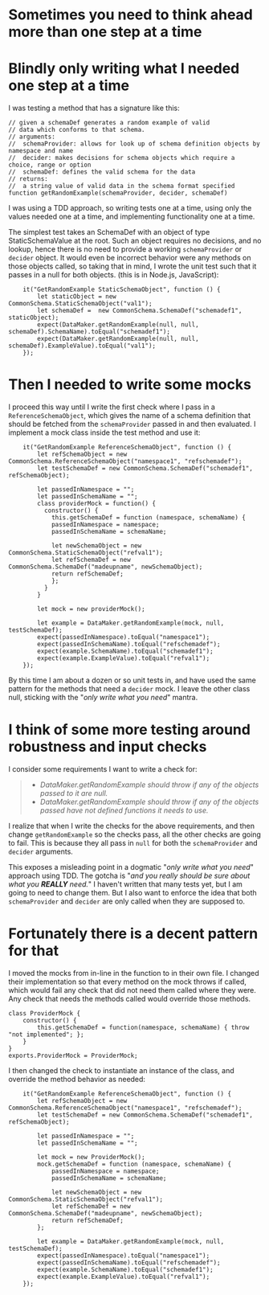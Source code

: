 Sometimes you need to think ahead more than one step at a time
=====================================================


Blindly only writing what I needed one step at a time
=====================================================
I was testing a method that has a signature like this:

```
// given a schemaDef generates a random example of valid
// data which conforms to that schema.
// arguments:
//  schemaProvider: allows for look up of schema definition objects by namespace and name
//  decider: makes decisions for schema objects which require a choice, range or option
//  schemaDef: defines the valid schema for the data
// returns:
//  a string value of valid data in the schema format specified
function getRandomExample(schemaProvider, decider, schemaDef)
```

I was using a TDD approach, so writing tests one at a time,
using only the values needed one at a time, and implementing
functionality one at a time.

The simplest test takes an SchemaDef with an object of type
StaticSchemaValue at the root. Such an object requires no
decisions, and no lookup, hence there is no need to provide
a working `schemaProvider` or `decider` object. It would
even be incorrect behavior were any methods on those objects
called, so taking that in mind, I wrote the unit test such
that it passes in a null for both objects. (this is in Node.js, JavaScript):

```
    it("GetRandomExample StaticSchemaObject", function () {
        let staticObject = new CommonSchema.StaticSchemaObject("val1");
        let schemaDef =  new CommonSchema.SchemaDef("schemadef1", staticObject);
        expect(DataMaker.getRandomExample(null, null, schemaDef).SchemaName).toEqual("schemadef1");
        expect(DataMaker.getRandomExample(null, null, schemaDef).ExampleValue).toEqual("val1");
    });
```

Then I needed to write some mocks
=======================================================
I proceed this way until I write the first check where I pass in
a `ReferenceSchemaObject`, which gives the name of a schema definition
that should be fetched from the `schemaProvider` passed in and then
evaluated. I implement a mock class inside the test method and use it:

```
    it("GetRandomExample ReferenceSchemaObject", function () {
        let refSchemaObject = new CommonSchema.ReferenceSchemaObject("namespace1", "refschemadef");
        let testSchemaDef = new CommonSchema.SchemaDef("schemadef1", refSchemaObject);

        let passedInNamespace = "";
        let passedInSchemaName = "";
        class providerMock = function() {
          constructor() {
            this.getSchemaDef = function (namespace, schemaName) {
            passedInNamespace = namespace;
            passedInSchemaName = schemaName;

            let newSchemaObject = new CommonSchema.StaticSchemaObject("refval1");
            let refSchemaDef = new CommonSchema.SchemaDef("madeupname", newSchemaObject);
            return refSchemaDef;
            };
          }
        }

        let mock = new providerMock();

        let example = DataMaker.getRandomExample(mock, null, testSchemaDef);
        expect(passedInNamespace).toEqual("namespace1");
        expect(passedInSchemaName).toEqual("refschemadef");
        expect(example.SchemaName).toEqual("schemadef1");
        expect(example.ExampleValue).toEqual("refval1");
    });
```

By this time I am about a dozen or so unit tests in, and have used the same pattern
for the methods that need a `decider` mock. I leave the other class null, sticking
with the "_only write what you need_" mantra.

I think of some more testing around robustness and input checks
===============================================================
I consider some requirements I want to write a check for:
>- _DataMaker.getRandomExample should throw if any of the objects passed to it are null._
>- _DataMaker.getRandomExample should throw if any of the objects passed have not defined functions it needs to use._

I realize that when I write the checks for the above requirements, and then
change `getRandomExample` so the checks pass, all the other checks are going to
fail. This is because they all pass in `null` for both the `schemaProvider` and
`decider` arguments.

This exposes a misleading point in a dogmatic "_only write what you need_"
approach using TDD. The gotcha is "_and you really should be sure about what
you __REALLY__ need._" I haven't written that many tests yet, but I am going to
need to change them. But I also want to enforce the idea that both `schemaProvider` and
`decider` are only called when they are supposed to.

Fortunately there is a decent pattern for that
===============================================
I moved the mocks from in-line in the function to in their own file. I changed
their implementation so that every method on the mock throws if called, which would
fail any check that did not need them called where they were. Any check that needs
the methods called would override those methods.
```
class ProviderMock {
    constructor() {
        this.getSchemaDef = function(namespace, schemaName) { throw "not implemented"; };
    }
}
exports.ProviderMock = ProviderMock;
```

I then changed the check to instantiate an instance of the class,
and override the method behavior as needed:

```
    it("GetRandomExample ReferenceSchemaObject", function () {
        let refSchemaObject = new CommonSchema.ReferenceSchemaObject("namespace1", "refschemadef");
        let testSchemaDef = new CommonSchema.SchemaDef("schemadef1", refSchemaObject);

        let passedInNamespace = "";
        let passedInSchemaName = "";

        let mock = new ProviderMock();
        mock.getSchemaDef = function (namespace, schemaName) {
            passedInNamespace = namespace;
            passedInSchemaName = schemaName;

            let newSchemaObject = new CommonSchema.StaticSchemaObject("refval1");
            let refSchemaDef = new CommonSchema.SchemaDef("madeupname", newSchemaObject);
            return refSchemaDef;
        };

        let example = DataMaker.getRandomExample(mock, null, testSchemaDef);
        expect(passedInNamespace).toEqual("namespace1");
        expect(passedInSchemaName).toEqual("refschemadef");
        expect(example.SchemaName).toEqual("schemadef1");
        expect(example.ExampleValue).toEqual("refval1");
    });
```
